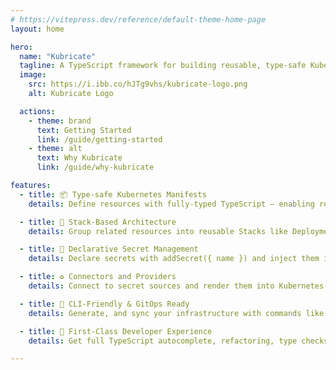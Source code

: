 ```yaml
---
# https://vitepress.dev/reference/default-theme-home-page
layout: home

hero:
  name: "Kubricate"
  tagline: A TypeScript framework for building reusable, type-safe Kubernetes infrastructure — without the YAML mess.
  image:
    src: https://i.ibb.co/hJTg9vhs/kubricate-logo.png
    alt: Kubricate Logo

  actions:
    - theme: brand
      text: Getting Started
      link: /guide/getting-started
    - theme: alt
      text: Why Kubricate
      link: /guide/why-kubricate

features:
  - title: 📦 Type-safe Kubernetes Manifests
    details: Define resources with fully-typed TypeScript — enabling reuse, composition, and IDE validation.

  - title: 🧱 Stack-Based Architecture
    details: Group related resources into reusable Stacks like Deployment + Service, and easily extend them across environments.

  - title: 🔐 Declarative Secret Management
    details: Declare secrets with addSecret({ name }) and inject them into Kubernetes resources via Providers.

  - title: ♻️ Connectors and Providers
    details: Connect to secret sources and render them into Kubernetes-native resources like Secret and ConfigMap.

  - title: 🚀 CLI-Friendly & GitOps Ready
    details: Generate, and sync your infrastructure with commands like kubricate generate — no in-cluster runtime needed.

  - title: 🧪 First-Class Developer Experience
    details: Get full TypeScript autocomplete, refactoring, type checks, and linting across your entire platform code.

---
```


